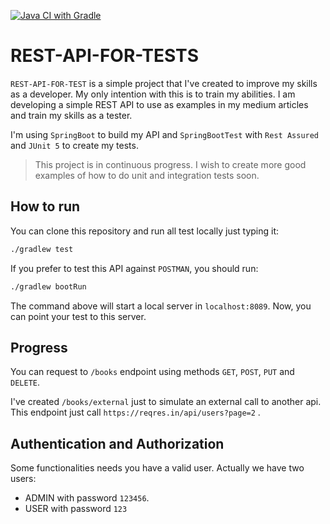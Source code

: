 [![Java CI with Gradle](https://github.com/rapesil/rest-api-for-tests/actions/workflows/ci.yml/badge.svg)](https://github.com/rapesil/rest-api-for-tests/actions/workflows/ci.yml)
# REST-API-FOR-TESTS

`REST-API-FOR-TEST` is a simple project that I've created to improve my skills as a developer. My only intention with this is to train my abilities. I am developing a simple REST API to use as examples in my medium articles and train my skills as a tester.

I'm using `SpringBoot` to build my API and `SpringBootTest` with `Rest Assured` and `JUnit 5` to create my tests. 

> This project is in continuous progress. I wish to create more good examples of how to do unit and integration tests soon.

## How to run

You can clone this repository and run all test locally just typing it:

```bash
./gradlew test
```  
  
If you prefer to test this API against `POSTMAN`, you should run:

```bash
./gradlew bootRun
```

The command above will start a local server in `localhost:8089`. Now, you can point your test to this server.

## Progress

You can request to `/books` endpoint using methods `GET`, `POST`, `PUT` and `DELETE`.

I've created `/books/external` just to simulate an external call to another api. This endpoint just call `https://reqres.in/api/users?page=2`
. 

## Authentication and Authorization

Some functionalities needs you have a valid user. Actually we have two users:

* ADMIN with password `123456`. 
* USER with password `123`